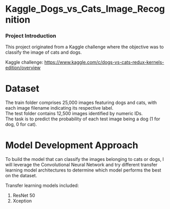 # Kaggle_Dogs_vs_Cats_Image_Recognition

### Project Introduction
This project originated from a Kaggle challenge where the objective was to classify the image of cats and dogs. 

Kaggle challenge: https://www.kaggle.com/c/dogs-vs-cats-redux-kernels-edition/overview

# Dataset
The train folder comprises 25,000 images featuring dogs and cats, with each image filename indicating its respective label. \
The test folder contains 12,500 images identified by numeric IDs.   \
The task is to predict the probability of each test image being a dog (1 for dog, 0 for cat).

# Model Development Approach
To build the model that can classify the images belonging to cats or dogs, I will leverage the Convolutional Neural Network and try different transfer learning model architectures to determine which model performs the best on the dataset.

Transfer learning models included:
1. ResNet 50
2. Xception
